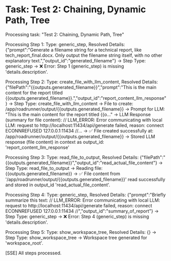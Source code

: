 # Task: Test 2: Chaining, Dynamic Path, Tree

Processing task: "Test 2: Chaining, Dynamic Path, Tree"

Processing Step 1: Type: generic_step, Resolved Details: {"prompt":"Generate a filename string for a technical report, like tech_report_final.docx. Only output the filename string itself, with no other explanatory text.","output_id":"generated_filename"}
-> Step Type: generic_step
-> ❌ Error: Step 1 (generic_step) is missing 'details.description'.

Processing Step 2: Type: create_file_with_llm_content, Resolved Details: {"filePath":"{{outputs.generated_filename}}","prompt":"This is the main content for the report titled {{outputs.generated_filename}}.","output_id":"report_content_llm_response"}
-> Step Type: create_file_with_llm_content
-> File to create: /app/roadrunner/output/{{outputs.generated_filename}}
-> Prompt for LLM: "This is the main content for the report titled {{o..."
  -> LLM Response (summary for file content): // LLM_ERROR: Error communicating with local LLM: request to http://localhost:11434/api/generate failed, reason: connect ECONNREFUSED 127.0.0.1:11434 //...
  -> ✅ File created successfully at: /app/roadrunner/output/{{outputs.generated_filename}}
-> Stored LLM response (file content) in context as output_id: 'report_content_llm_response'

Processing Step 3: Type: read_file_to_output, Resolved Details: {"filePath":"{{outputs.generated_filename}}","output_id":"read_actual_file_content"}
-> Step Type: read_file_to_output
-> Reading file: {{outputs.generated_filename}}
-> ✅ File content from '/app/roadrunner/output/{{outputs.generated_filename}}' read successfully and stored in output_id 'read_actual_file_content'.

Processing Step 4: Type: generic_step, Resolved Details: {"prompt":"Briefly summarize this text: // LLM_ERROR: Error communicating with local LLM: request to http://localhost:11434/api/generate failed, reason: connect ECONNREFUSED 127.0.0.1:11434 //","output_id":"summary_of_report"}
-> Step Type: generic_step
-> ❌ Error: Step 4 (generic_step) is missing 'details.description'.

Processing Step 5: Type: show_workspace_tree, Resolved Details: {}
-> Step Type: show_workspace_tree
-> Workspace tree generated for 'workspace_root'.

[SSE] All steps processed.
